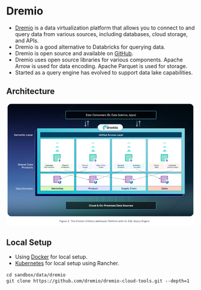 # Dremio

- [Dremio](https://www.dremio.com/) is a data virtualization platform that allows you to connect to and query data from various sources, including databases, cloud storage, and APIs.
- Dremio is a good alternative to Databricks for querying data.
- Dremio is open source and available on [GitHub](https://github.com/dremio/dremio).
- Dremio uses open source libraries for various components. Apache Arrow is used for data encoding. Apache Parquet is used for storage. 
- Started as a query engine has evolved to support data lake capabilities.

## Architecture

![Dremio Architecture as Lakehouse](./dremio-architecture.png)

## Local Setup

- Using [Docker](https://docs.dremio.com/current/get-started/docker-quickstart/) for local setup.
- [Kubernetes](https://docs.dremio.com/current/get-started/kubernetes-quickstart/) for local setup using Rancher.

```
cd sandbox/data/dremio
git clone https://github.com/dremio/dremio-cloud-tools.git --depth=1

```
